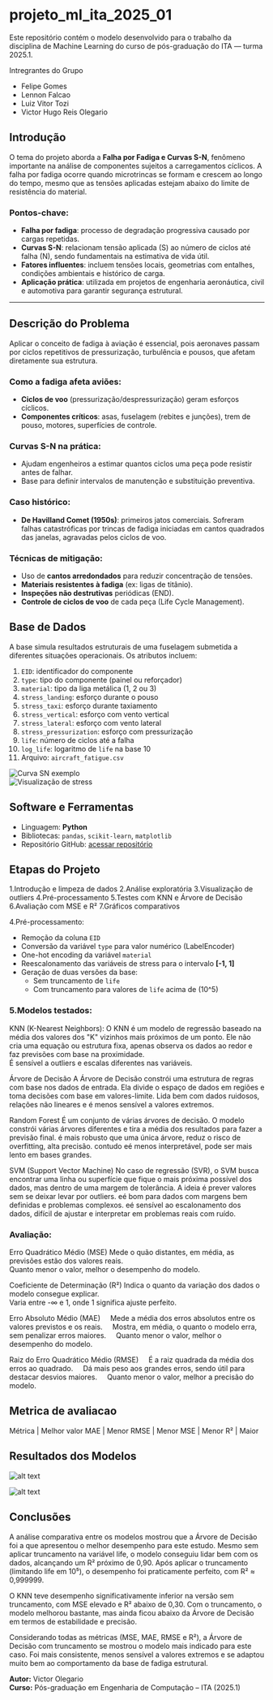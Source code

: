 # projeto_ml_ita_2025_01

Este repositório contém o modelo desenvolvido para o trabalho da disciplina de Machine Learning do curso de pós-graduação do ITA — turma 2025.1.

Intregrantes do Grupo 

- Felipe Gomes
- Lennon Falcao
- Luiz Vitor Tozi
- Victor Hugo Reis Olegario

## Introdução

O tema do projeto aborda a **Falha por Fadiga e Curvas S-N**, fenômeno importante na análise de componentes sujeitos a carregamentos cíclicos. A falha por fadiga ocorre quando microtrincas se formam e crescem ao longo do tempo, mesmo que as tensões aplicadas estejam abaixo do limite de resistência do material.

### Pontos-chave:
- **Falha por fadiga**: processo de degradação progressiva causado por cargas repetidas.
- **Curvas S-N**: relacionam tensão aplicada (S) ao número de ciclos até falha (N), sendo fundamentais na estimativa de vida útil.
- **Fatores influentes**: incluem tensões locais, geometrias com entalhes, condições ambientais e histórico de carga.
- **Aplicação prática**: utilizada em projetos de engenharia aeronáutica, civil e automotiva para garantir segurança estrutural.

---

## Descrição do Problema

Aplicar o conceito de fadiga à aviação é essencial, pois aeronaves passam por ciclos repetitivos de pressurização, turbulência e pousos, que afetam diretamente sua estrutura.

### Como a fadiga afeta aviões:
- **Ciclos de voo** (pressurização/despressurização) geram esforços cíclicos.
- **Componentes críticos**: asas, fuselagem (rebites e junções), trem de pouso, motores, superfícies de controle.

### Curvas S-N na prática:
- Ajudam engenheiros a estimar quantos ciclos uma peça pode resistir antes de falhar.
- Base para definir intervalos de manutenção e substituição preventiva.

### Caso histórico:
- **De Havilland Comet (1950s)**: primeiros jatos comerciais. Sofreram falhas catastróficas por trincas de fadiga iniciadas em cantos quadrados das janelas, agravadas pelos ciclos de voo.

### Técnicas de mitigação:
- Uso de **cantos arredondados** para reduzir concentração de tensões.
- **Materiais resistentes à fadiga** (ex: ligas de titânio).
- **Inspeções não destrutivas** periódicas (END).
- **Controle de ciclos de voo** de cada peça (Life Cycle Management).

## Base de Dados

A base simula resultados estruturais de uma fuselagem submetida a diferentes situações operacionais. Os atributos incluem:

1. `EID`: identificador do componente  
2. `type`: tipo do componente (painel ou reforçador)  
3. `material`: tipo da liga metálica (1, 2 ou 3)  
4. `stress_landing`: esforço durante o pouso  
5. `stress_taxi`: esforço durante taxiamento  
6. `stress_vertical`: esforço com vento vertical  
7. `stress_lateral`: esforço com vento lateral  
8. `stress_pressurization`: esforço com pressurização  
9. `life`: número de ciclos até a falha  
10. `log_life`: logaritmo de `life` na base 10  
11. Arquivo: `aircraft_fatigue.csv`

![Curva SN exemplo](image.png)  
![Visualização de stress](image-1.png)

## Software e Ferramentas

- Linguagem: **Python**
- Bibliotecas: `pandas`, `scikit-learn`, `matplotlib`
- Repositório GitHub: [acessar repositório](https://github.com/VictorOlegario/projeto_ml_ita_2025_01)

## Etapas do Projeto

  1.Introdução e limpeza de dados
  2.Análise exploratória
  3.Visualização de outliers
  4.Pré-processamento
  5.Testes com KNN e Árvore de Decisão
  6.Avaliação com MSE e R²
  7.Gráficos comparativos


   4.Pré-processamento:
- Remoção da coluna `EID`
- Conversão da variável `type` para valor numérico (LabelEncoder)
- One-hot encoding da variável `material`
- Reescalonamento das variáveis de stress para o intervalo **[-1, 1]**
- Geração de duas versões da base:
  - Sem truncamento de `life`
  - Com truncamento para valores de `life` acima de \(10^5\)

### 5.Modelos testados:

 KNN (K-Nearest Neighbors):
  O KNN é um modelo de regressão baseado na média dos valores dos "K" vizinhos mais próximos de um ponto. Ele não cria uma equação ou estrutura fixa, apenas observa os dados ao redor e faz previsões com base na proximidade.  
É sensível a outliers e escalas diferentes nas variáveis.

Árvore de Decisão
  A Árvore de Decisão constrói uma estrutura de regras com base nos dados de entrada. Ela divide o espaço de dados em regiões e toma decisões com base em valores-limite. Lida bem com dados ruidosos, relações não lineares e é menos sensível a valores extremos.

Random Forest
  É um conjunto de várias árvores de decisão. O modelo constrói várias árvores diferentes e tira a média dos resultados para fazer a previsão final. é mais robusto que uma única árvore, reduz o risco de overfitting, alta precisão. contudo eé menos interpretável, pode ser mais lento em bases grandes.

SVM (Support Vector Machine)
  No caso de regressão (SVR), o SVM busca encontrar uma linha ou superfície que fique o mais próxima possível dos dados, mas dentro de uma margem de tolerância. A ideia é prever valores sem se deixar levar por outliers. eé bom para dados com margens bem definidas e problemas complexos. eé sensível ao escalonamento dos dados, difícil de ajustar e interpretar em problemas reais com ruído.

### Avaliação:

Erro Quadrático Médio (MSE)
  Mede o quão distantes, em média, as previsões estão dos valores reais.  
  Quanto menor o valor, melhor o desempenho do modelo.

Coeficiente de Determinação (R²)
  Indica o quanto da variação dos dados o modelo consegue explicar.  
  Varia entre -∞ e 1, onde 1 significa ajuste perfeito.

Erro Absoluto Médio (MAE)
    Mede a média dos erros absolutos entre os valores previstos e os reais.
    Mostra, em média, o quanto o modelo erra, sem penalizar erros maiores.
    Quanto menor o valor, melhor o desempenho do modelo.

Raiz do Erro Quadrático Médio (RMSE)
    É a raiz quadrada da média dos erros ao quadrado.
    Dá mais peso aos grandes erros, sendo útil para destacar desvios maiores.
    Quanto menor o valor, melhor a precisão do modelo.

## Metrica de avaliacao

Métrica         |	Melhor valor
MAE             | Menor
RMSE            | Menor
MSE             | Menor
R²	            | Maior

## Resultados dos Modelos




![alt text](image-2.png)



![alt text](image-3.png)


## Conclusões

A análise comparativa entre os modelos mostrou que a Árvore de Decisão foi a que apresentou o melhor desempenho para este estudo. Mesmo sem aplicar truncamento na variável life, o modelo conseguiu lidar bem com os dados, alcançando um R² próximo de 0,90. Após aplicar o truncamento (limitando life em 10⁵), o desempenho foi praticamente perfeito, com R² ≈ 0,999999.

O KNN teve desempenho significativamente inferior na versão sem truncamento, com MSE elevado e R² abaixo de 0,30. Com o truncamento, o modelo melhorou bastante, mas ainda ficou abaixo da Árvore de Decisão em termos de estabilidade e precisão.

Considerando todas as métricas (MSE, MAE, RMSE e R²), a Árvore de Decisão com truncamento se mostrou o modelo mais indicado para este caso. Foi mais consistente, menos sensível a valores extremos e se adaptou muito bem ao comportamento da base de fadiga estrutural.


**Autor:** Victor Olegario  
**Curso:** Pós-graduação em Engenharia de Computação – ITA (2025.1)  


